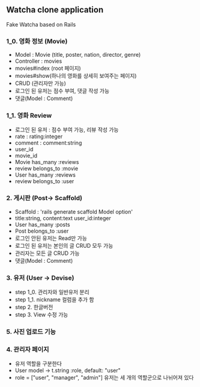 ## Watcha clone application
Fake Watcha based on Rails

### 1_0. 영화 정보 (Movie)
- Model : Movie (title, poster, nation, director, genre)
- Controller : movies
- movies#index (root 페이지)
- movies#show(하나의 영화를 상세히 보여주는 페이지)
- CRUD (관리자만 가능)
- 로그인 된 유저는 점수 부여, 댓글 작성 가능
- 댓글(Model : Comment)

### 1_1. 영화 Review
- 로그인 된 유저 : 점수 부여 가능, 리뷰 작성 가능
- rate : rating:integer
- comment : comment:string
- user_id
- movie_id
- Movie has_many :reviews
- review belongs_to :movie
- User has_many :reviews
- review belongs_to :user

### 2. 게시판 (Post-> Scaffold)
- Scaffold : 'rails generate scaffold Model option'
- title:string, content:text user_id:integer
- User has_many :posts
- Post belongs_to :user
- 로그인 안된 유저는 Read만 가능
- 로그인 된 유저는 본인의 글 CRUD 모두 가능
- 관리자는 모든 글 CRUD 가능
- 댓글(Model : Comment)

### 3. 유저 (User -> Devise)
- step 1_0. 관리자와 일반유저 분리
- step 1_1. nickname 컬럼을 추가 함
- step 2. 한글버전
- step 3. View 수정 가능

### 5. 사진 업로드 기능

### 4. 관리자 페이지
- 유저 역할을 구분한다
- User model -> t.string :role, default: "user"
- role = ["user", "manager", "admin"] 유저는 세 개의 역할군으로 나뉘어져 있다
